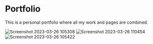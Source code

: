 # Portfolio
This is a personal portfolio where all my work and pages are combined.

![Screenshot 2023-03-26 105308](https://user-images.githubusercontent.com/114430264/227757398-ae1de2ac-e1e4-43a5-afb7-9529fe34f37f.png)
![Screenshot 2023-03-26 110454](https://user-images.githubusercontent.com/114430264/227757404-d72b754c-db9b-45a7-99c4-e6a6d4f7e44d.png)
![Screenshot 2023-03-26 105422](https://user-images.githubusercontent.com/114430264/227757408-4d9ce781-82f1-4927-8ff4-ca9adb118378.png)
